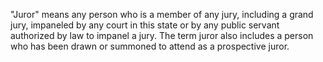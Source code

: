 "Juror" means any person who is a member of any jury, including a grand jury, impaneled by any court in this state or by any public servant authorized by law to impanel a jury. The term juror also includes a person who has been drawn or summoned to attend as a prospective juror.